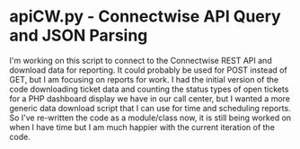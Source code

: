 # apiCW.py - Connectwise API Query and JSON Parsing
I'm working on this script to connect to the Connectwise REST API and download
data for reporting.  It could probably be used for POST instead of GET, but I am
focusing on reports for work.  I had the initial version of the code downloading
ticket data and counting the status types of open tickets for a PHP dashboard
display we have in our call center, but I wanted a more generic data download
script that I can use for time and scheduling reports.  So I've re-written the
code as a module/class now, it is still being worked on when I have time but I
am much happier with the current iteration of the code.